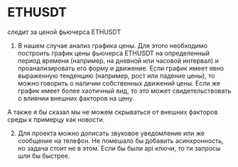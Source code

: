 # ETHUSDT
следит за ценой фьючерса ETHUSDT
1. В нашем случае анализ графика цены. Для этого необходимо построить график цены фьючерса ETHUSDT на определенный период времени (например, на дневной или часовой интервал) и проанализировать его форму и движение.
Если график имеет явно выраженную тенденцию (например, рост или падение цены), то можно говорить о наличии собственных движений цены. Если же график имеет более хаотичный вид, то это может свидетельствовать о влиянии внешних факторов на цену.

А также я бы сказал мы не можем скрываться от внешних факторов среды к примерцу как новости.

2. Для проекта можно дописать звуковое уведомление или же сообщение на телефон. Не помешало бы добавить асинхронность, но задача стоит не в этом. Если бы были api ключи, то ти запросы шли бы быстрее.
